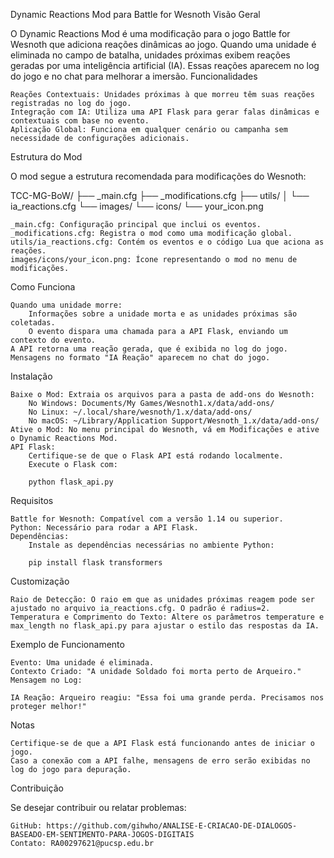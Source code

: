 Dynamic Reactions Mod para Battle for Wesnoth
Visão Geral

O Dynamic Reactions Mod é uma modificação para o jogo Battle for Wesnoth que adiciona reações dinâmicas ao jogo. Quando uma unidade é eliminada no campo de batalha, unidades próximas exibem reações geradas por uma inteligência artificial (IA). Essas reações aparecem no log do jogo e no chat para melhorar a imersão.
Funcionalidades

    Reações Contextuais: Unidades próximas à que morreu têm suas reações registradas no log do jogo.
    Integração com IA: Utiliza uma API Flask para gerar falas dinâmicas e contextuais com base no evento.
    Aplicação Global: Funciona em qualquer cenário ou campanha sem necessidade de configurações adicionais.

Estrutura do Mod

O mod segue a estrutura recomendada para modificações do Wesnoth:

TCC-MG-BoW/
├── _main.cfg
├── _modifications.cfg
├── utils/
│   └── ia_reactions.cfg
└── images/
    └── icons/
        └── your_icon.png

    _main.cfg: Configuração principal que inclui os eventos.
    _modifications.cfg: Registra o mod como uma modificação global.
    utils/ia_reactions.cfg: Contém os eventos e o código Lua que aciona as reações.
    images/icons/your_icon.png: Ícone representando o mod no menu de modificações.

Como Funciona

    Quando uma unidade morre:
        Informações sobre a unidade morta e as unidades próximas são coletadas.
        O evento dispara uma chamada para a API Flask, enviando um contexto do evento.
    A API retorna uma reação gerada, que é exibida no log do jogo.
    Mensagens no formato "IA Reação" aparecem no chat do jogo.

Instalação

    Baixe o Mod: Extraia os arquivos para a pasta de add-ons do Wesnoth:
        No Windows: Documents/My Games/Wesnoth1.x/data/add-ons/
        No Linux: ~/.local/share/wesnoth/1.x/data/add-ons/
        No macOS: ~/Library/Application Support/Wesnoth_1.x/data/add-ons/
    Ative o Mod: No menu principal do Wesnoth, vá em Modificações e ative o Dynamic Reactions Mod.
    API Flask:
        Certifique-se de que o Flask API está rodando localmente.
        Execute o Flask com:

        python flask_api.py

Requisitos

    Battle for Wesnoth: Compatível com a versão 1.14 ou superior.
    Python: Necessário para rodar a API Flask.
    Dependências:
        Instale as dependências necessárias no ambiente Python:

        pip install flask transformers

Customização

    Raio de Detecção: O raio em que as unidades próximas reagem pode ser ajustado no arquivo ia_reactions.cfg. O padrão é radius=2.
    Temperatura e Comprimento do Texto: Altere os parâmetros temperature e max_length no flask_api.py para ajustar o estilo das respostas da IA.

Exemplo de Funcionamento

    Evento: Uma unidade é eliminada.
    Contexto Criado: "A unidade Soldado foi morta perto de Arqueiro."
    Mensagem no Log:

    IA Reação: Arqueiro reagiu: "Essa foi uma grande perda. Precisamos nos proteger melhor!"

Notas

    Certifique-se de que a API Flask está funcionando antes de iniciar o jogo.
    Caso a conexão com a API falhe, mensagens de erro serão exibidas no log do jogo para depuração.

Contribuição

Se desejar contribuir ou relatar problemas:

    GitHub: https://github.com/gihwho/ANALISE-E-CRIACAO-DE-DIALOGOS-BASEADO-EM-SENTIMENTO-PARA-JOGOS-DIGITAIS
    Contato: RA00297621@pucsp.edu.br
